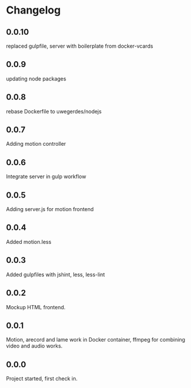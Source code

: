 # Changelog

## 0.0.10
replaced gulpfile, server with boilerplate from docker-vcards

## 0.0.9
updating node packages

## 0.0.8
rebase Dockerfile to uwegerdes/nodejs

## 0.0.7
Adding motion controller

## 0.0.6
Integrate server in gulp workflow

## 0.0.5
Adding server.js for motion frontend

## 0.0.4
Added motion.less

## 0.0.3
Added gulpfiles with jshint, less, less-lint

## 0.0.2
Mockup HTML frontend.

## 0.0.1
Motion, arecord and lame work in Docker container, ffmpeg for combining video and audio works.

## 0.0.0
Project started, first check in.
